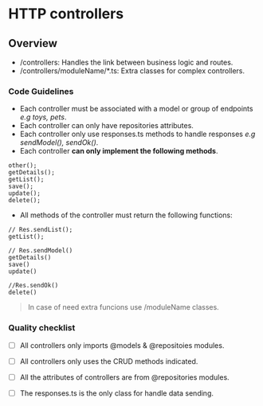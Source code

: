 # HTTP controllers

## Overview
  - /controllers: Handles the link between business logic and routes.
  - /controllers/moduleName/*.ts: Extra classes for complex controllers.

### Code Guidelines

- Each controller must be associated with a model or group of endpoints *e.g toys, pets*.
- Each controller can only have repositories attributes.
- Each controller only use responses.ts methods to handle responses *e.g sendModel(), sendOk()*.
- Each controller **can only implement the following methods**.
```
other();
getDetails();
getList();
save();
update();
delete();
```
- All methods of the controller must return the following functions:
```
// Res.sendList();
getList();

// Res.sendModel()
getDetails()
save()
update()

//Res.sendOk()
delete()
```

>In case of need extra funcions use /moduleName classes.


### Quality checklist

- [ ] All controllers only imports @models & @repositoies modules.
- [ ] All controllers only uses the CRUD methods indicated.
- [ ] All the attributes of controllers are from @repositories modules.
- [ ] The responses.ts is the only class for handle data sending.




